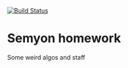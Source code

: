 [![Build Status](https://travis-ci.org/miloserdow/Grammar.svg?branch=master)](https://travis-ci.org/miloserdow/Grammar)

# Semyon homework
Some weird algos and staff 
